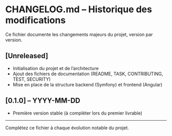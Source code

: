 # CHANGELOG.md – Historique des modifications

Ce fichier documente les changements majeurs du projet, version par version.

## [Unreleased]
- Initialisation du projet et de l’architecture
- Ajout des fichiers de documentation (README, TASK, CONTRIBUTING, TEST, SECURITY)
- Mise en place de la structure backend (Symfony) et frontend (Angular)

## [0.1.0] – YYYY-MM-DD
- Première version stable (à compléter lors du premier livrable)

---

Complétez ce fichier à chaque évolution notable du projet.
